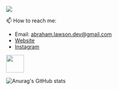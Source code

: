 
<a href="https://dev.to/abrahamlawson">
<img src="https://avatars.githubusercontent.com/u/72881474?s=96&v=4">
</a>


📫 How to reach me: 
- Email: abraham.lawson.dev@gmail.com
- [Website](https://lawson-nguyen.vercel.app)
- [Instagram](https://www.instagram.com/lawson_nguyen/)

<a href="https://dev.to/abrahamlawson">
<img src="https://d2fltix0v2e0sb.cloudfront.net/dev-badge.svg" width="48">
</a>



![Anurag's GitHub stats](https://github-readme-stats.vercel.app/api?username=newit-trungnt&show_icons=true&theme=radical)


<!--
**AbrahamLawson/AbrahamLawson** is a ✨ _special_ ✨ repository because its `README.md` (this file) appears on your GitHub profile.

Here are some ideas to get you started:

- 🔭 I’m currently working on ...
- 🌱 I’m currently learning ...
- 👯 I’m looking to collaborate on ...
- 🤔 I’m looking for help with ...
- 💬 Ask me about ...
- 📫 How to reach me: ...
- 😄 Pronouns: ...
- ⚡ Fun fact: ...
-->

